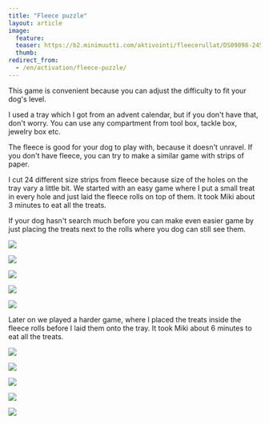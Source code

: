 ```yaml
---
title: "Fleece puzzle"
layout: article
image:
  feature:
  teaser: https://b2.minimuutti.com/aktivointi/fleecerullat/DS09098-245px.jpg
  thumb:
redirect_from:
  - /en/activation/fleece-puzzle/
---
```


This game is convenient because you can adjust the difficulty to fit your dog's level.

I used a tray which I got from an advent calendar, but if you don't have that, don't worry. You can use any compartment from tool box, tackle box, jewelry box etc.

The fleece is good for your dog to play with, because it doesn't unravel. If you don't have fleece, you can try to make a similar game with strips of paper.

I cut 24 different size strips from fleece because size of the holes on the tray vary a little bit. We started with an easy game where I put a small treat in every hole and just laid the fleece rolls on top of them. It took Miki about 3 minutes to eat all the treats.

If your dog hasn't search much before you can make even easier game by just placing the treats next to the rolls where you dog can still see them.

![](https://b2.minimuutti.com/aktivointi/fleecerullat/DS09036-800px.jpg)

![](https://b2.minimuutti.com/aktivointi/fleecerullat/DS09047-800px.jpg)

![](https://b2.minimuutti.com/aktivointi/fleecerullat/DS09098-800px.jpg)

![](https://b2.minimuutti.com/aktivointi/fleecerullat/DS09140-800px.jpg)

![](https://b2.minimuutti.com/aktivointi/fleecerullat/DS09184-800px.jpg)

Later on we played a harder game, where I placed the treats inside the fleece rolls before I laid them onto the tray. It took Miki about 6 minutes to eat all the treats.

![](https://b2.minimuutti.com/aktivointi/fleecerullat/DS09218-800px.jpg)

![](https://b2.minimuutti.com/aktivointi/fleecerullat/DS09250-800px.jpg)

![](https://b2.minimuutti.com/aktivointi/fleecerullat/DS09253-800px.jpg)

![](https://b2.minimuutti.com/aktivointi/fleecerullat/DS09333-800px.jpg)

![](https://b2.minimuutti.com/aktivointi/fleecerullat/DS09355-800px.jpg)

